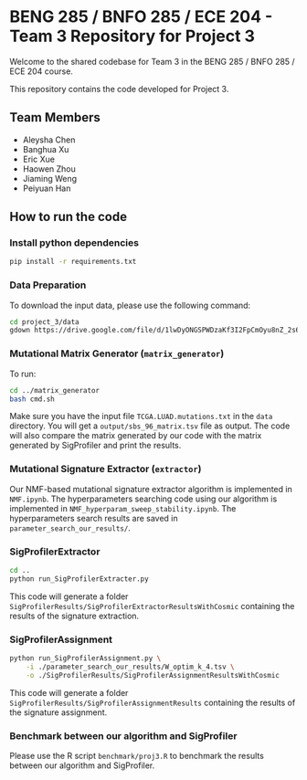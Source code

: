 # BENG 285 / BNFO 285 / ECE 204 - Team 3 Repository for Project 3

Welcome to the shared codebase for Team 3 in the BENG 285 / BNFO 285 / ECE 204 course.

This repository contains the code developed for Project 3.

## Team Members

- Aleysha Chen
- Banghua Xu
- Eric Xue
- Haowen Zhou
- Jiaming Weng
- Peiyuan Han

## How to run the code

### Install python dependencies
```bash
pip install -r requirements.txt
```

### Data Preparation
To download the input data, please use the following command:
```bash
cd project_3/data
gdown https://drive.google.com/file/d/1lwDyONGSPWDzaKf3I2FpCmOyu8nZ_2s6 --fuzzy
```

### Mutational Matrix Generator (`matrix_generator`)
To run:
```bash
cd ../matrix_generator
bash cmd.sh
```
Make sure you have the input file `TCGA.LUAD.mutations.txt` in the `data` directory. You will get a `output/sbs_96_matrix.tsv` file as output. The code will also compare the matrix generated by our code with the matrix generated by SigProfiler and print the results.

### Mutational Signature Extractor (`extractor`)
Our NMF-based mutational signature extractor algorithm is implemented in `NMF.ipynb`. The hyperparameters searching code using our algorithm is implemented in `NMF_hyperparam_sweep_stability.ipynb`. The hyperparameters search results are saved in `parameter_search_our_results/`.

### SigProfilerExtractor
```bash
cd ..
python run_SigProfilerExtracter.py
```
This code will generate a folder `SigProfilerResults/SigProfilerExtractorResultsWithCosmic` containing the results of the signature extraction.

### SigProfilerAssignment
```bash
python run_SigProfilerAssignment.py \
    -i ./parameter_search_our_results/W_optim_k_4.tsv \
    -o ./SigProfilerResults/SigProfilerAssignmentResultsWithCosmic
```
This code will generate a folder `SigProfilerResults/SigProfilerAssignmentResults` containing the results of the signature assignment.

### Benchmark between our algorithm and SigProfiler
Please use the R script `benchmark/proj3.R` to benchmark the results between our algorithm and SigProfiler.